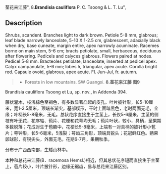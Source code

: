 茎花来江藤",
8.**Brandisia cauliflora** P. C. Tsoong & L. T. Lu",

## Description
Shrubs, scandent. Branches light to dark brown. Petiole 5-8 mm, glabrous; leaf blade narrowly lanceolate, 5-10 X 1-2.5 cm, glabrescent, adaxially black when dry, base cuneate, margin entire, apex narrowly acuminate. Racemes borne on main stem, 5-6 cm; bracts petiolate, small, herbaceous, deciduous after flowering. Pedicels and calyces glabrous. Flowers paired at nodes. Pedicel 5-8 mm. Bracteoles petiolate, lanceolate, inserted at pedicel apex. Calyx campanulate, 5-6 mm; lobes 5, triangular, apex acute. Corolla bright red. Capsule ovoid, glabrous, apex acute. Fl. Jun-Jul, fr. autumn.

> * Forests in low mountains. SW Guangxi.
**8.茎花来江藤 图9**

Brandisia cauliflora Tsoong et Lu, sp. nov., in Addenda 394.

藤状灌木，枝浅棕色至褐色，有多数显著凸起的皮孔。叶片披针形，长5-10厘米，宽1-2.5厘米，顶端长渐尖，基部楔形，干时上面暗黑色，老时两面无毛，全缘；叶柄长5-8毫米，无毛。总状花序直接生于主茎上，长仅5-6厘米，主茎的侧枝有叶无花，花序轴、苞片、花梗和花萼均无毛；苞片叶状，较小，具柄，至果期多数脱落；花成对生于苞腋中，花梗长5-8毫米，上端有一对具柄的披针形小苞片；萼钟形，长5-6毫米，5浅裂；萼齿三角形，顶端具锐头；花冠鲜红色。蒴果卵球形，有锐尖头，外面无毛。花期6-7月，果期秋季。

分布于广西西南部，生矮山林中。

本种和总花来江藤(B．racemosa Hemsl.)相近，但其总状花序短而直接生于主茎上，苞片较小，叶片披针形，边缘无锯齿，易与总花来江藤区别。
